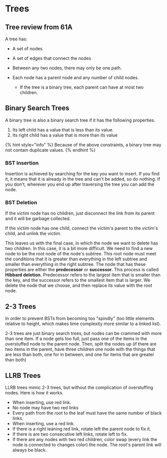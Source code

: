 # Trees

## Tree review from 61A

A tree has:

* A set of nodes
* A set of edges that connect the nodes
* Between any two nodes, there may only be one path.
* Each node has a parent node and any number of child nodes.

  * If the tree is a binary tree, each parent can have at most two children.

## Binary Search Trees

A binary tree is also a binary search tree if it has the following properties.

1. Its left child has a value that is less than its value.
2. Its right child has a value that is more than its value

{% hint style="info" %}
Because of the above constraints, a binary tree may not contain duplicate values.
{% endhint %}

### BST Insertion

Insertion is achieved by searching for the key you want to insert. If you find it, it means that it is already in the tree and can't be added, so do nothing. If you don't, wherever you end up after traversing the tree you can add the node.

### BST Deletion

If the victim node has no children, just disconnect the link from its parent and it will be garbage collected.

If the victim node has one child, connect the victim's parent to the victim's child, and unlink the victim.

This leaves us with the final case, in which the node we want to delete has two children. In this case, it is a bit more difficult. We need to find a new node to be the root node of the node's subtree. This root node must meet the conditions that it is greater than everything in the left subtree and smaller than everything in the right subtree. The node that has these properties are either the **predecessor** or **successor.** This process is called **Hibbard deletion.** Predecessor refers to the largest item that is smaller than the key, and the successor refers to the smallest item that is larger. We delete the node that we choose, and then replace its value with the root node.

## 2-3 Trees

In order to prevent BSTs from becoming too "spindly" \(too little elements relative to height, which makes time complexity more similar to a linked list\).

2-3 trees are just binary search trees, but nodes can be crammed with more than one item.  If a node gets too full, just pass one of the items in the overstuffed node to the parent node. Then, split the nodes up \(if there are two items in the parent, have three children one node with the things that are less than both, one for in between, and one for items that are greater than both\)

## LLRB Trees

LLRB trees mimic 2-3 trees, but without the complication of overstuffing nodes. Here is how it works.

* When inserting, use red link.
* No node may have two red links
* Every path from the root to the leaf must have the same number of black links.
* When inserting, use a red link.
* If there is a right leaning red link, rotate left the parent node to fix it.
* If there is are two consecutive left links, rotate left to fix.
* If there are any nodes with two red children, color swap \(every link the node is connected to changes color\) the node. The root's parent link will always be black.

